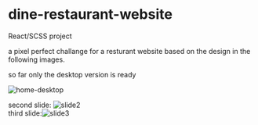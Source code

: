 # dine-restaurant-website

React/SCSS project

a pixel perfect challange for a resturant website based on the design in the following images.

so far only the desktop version is ready


![home-desktop](https://res.cloudinary.com/dcnijwmki/image/upload/v1617040020/dine/desktop-home_mxlkbw.jpg)




second slide: ![slide2](https://res.cloudinary.com/dcnijwmki/image/upload/v1617040019/dine/desktop-home-slide2_l206ls.jpg)  
third slide:![slide3](https://res.cloudinary.com/dcnijwmki/image/upload/v1617040019/dine/desktop-home-slide3_ltne5s.jpg) 

